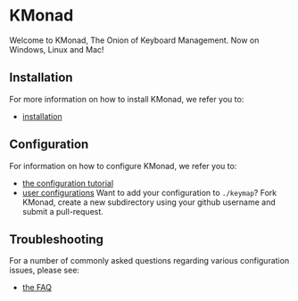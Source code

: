 # KMonad

Welcome to KMonad, The Onion of Keyboard Management. Now on Windows, Linux and
Mac!


## Installation 
For more information on how to install KMonad, we refer you to:
- [installation](doc/installation.md)

## Configuration
For information on how to configure KMonad, we refer you to:
- [the configuration tutorial](keymap/tutorial.kbd)
- [user configurations](keymap/user) 
Want to add your configuration to `./keymap`? Fork KMonad, create a new
subdirectory using your github username and submit a pull-request.


## Troubleshooting
For a number of commonly asked questions regarding various configuration issues,
please see:
- [the FAQ](doc/faq.md)
